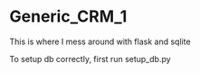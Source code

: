# Generic_CRM_1
This is where I mess around with flask and sqlite

To setup db correctly, first run setup_db.py
